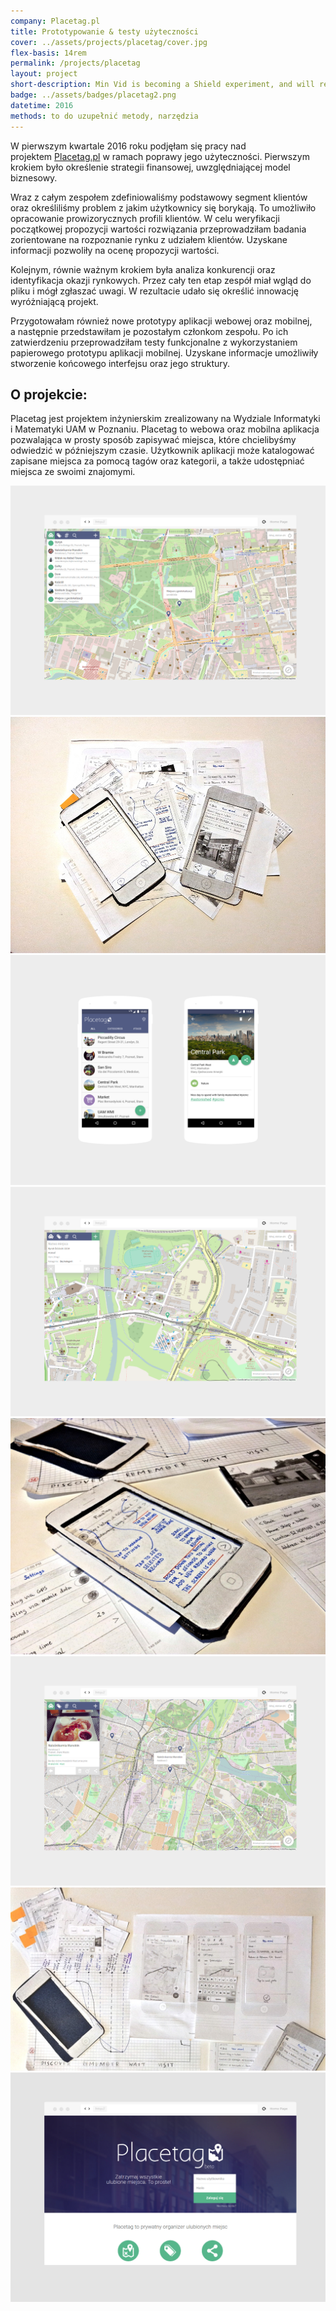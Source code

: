 ```yaml
---
company: Placetag.pl
title: Prototypowanie & testy użyteczności
cover: ../assets/projects/placetag/cover.jpg
flex-basis: 14rem
permalink: /projects/placetag
layout: project
short-description: Min Vid is becoming a Shield experiment, and will remain installed for current users for as long as possible while we explore implementing…
badge: ../assets/badges/placetag2.png
datetime: 2016
methods: to do uzupełnić metody, narzędzia
---
```


<p>W pierwszym kwartale 2016 roku podjęłam się pracy nad projektem <a href="http://placetag.pl">Placetag.pl</a>&nbsp;w&nbsp;ramach poprawy jego użyteczności. Pierwszym krokiem było określenie strategii finansowej, uwzględniającej model biznesowy.</p>

<p>Wraz z&nbsp;całym zespołem zdefiniowaliśmy podstawowy segment klientów oraz określiliśmy problem z&nbsp;jakim użytkownicy się borykają. To umożliwiło opracowanie prowizorycznych profili klientów. W&nbsp;celu weryfikacji początkowej propozycji wartości rozwiązania przeprowadziłam badania zorientowane na rozpoznanie rynku z&nbsp;udziałem klientów. Uzyskane informacji pozwoliły na ocenę propozycji wartości.</p>

<p>Kolejnym, równie ważnym krokiem była analiza konkurencji oraz identyfikacja okazji rynkowych. Przez cały ten etap zespół miał wgląd do pliku i&nbsp;mógł zgłaszać uwagi. W&nbsp;rezultacie udało się określić innowację wyróżniającą projekt.</p>

<p>Przygotowałam również nowe prototypy aplikacji webowej oraz mobilnej, a&nbsp;następnie przedstawiłam je pozostałym członkom zespołu. Po ich zatwierdzeniu przeprowadziłam testy funkcjonalne z&nbsp;wykorzystaniem papierowego prototypu aplikacji mobilnej. Uzyskane informacje umożliwiły stworzenie końcowego interfejsu oraz jego struktury.</p>

<h2>O projekcie:</h2>

<p>Placetag jest projektem inżynierskim zrealizowany na Wydziale Informatyki i&nbsp;Matematyki UAM w&nbsp;Poznaniu. Placetag to webowa oraz mobilna aplikacja pozwalająca w prosty sposób zapisywać miejsca, które chcielibyśmy odwiedzić w późniejszym czasie. Użytkownik aplikacji może katalogować zapisane miejsca za pomocą tagów oraz kategorii, a&nbsp;także udostępniać miejsca ze swoimi znajomymi.</p>

<div class="project-image">
	<img src="../assets/projects/placetag/1.png" />
</div>
<div class="project-image">
	<img src="../assets/projects/placetag/5.jpg" />
</div>
<div class="project-image">
	<img src="../assets/projects/placetag/3a.png" />
</div>
<div class="project-image">
	<img src="../assets/projects/placetag/2.png" />
</div>
<div class="project-image">
	<img src="../assets/projects/placetag/6.jpg" />
</div>
<div class="project-image">
	<img src="../assets/projects/placetag/3.png" />
</div>
<div class="project-image">
	<img src="../assets/projects/placetag/7.jpg" />
</div>
<div class="project-image">
	<img src="../assets/projects/placetag/4.png" />
</div>
